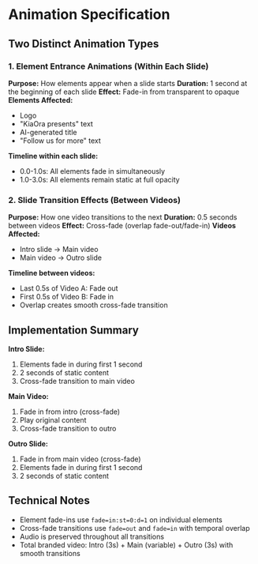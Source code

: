 # Animation Specification

## Two Distinct Animation Types

### 1. Element Entrance Animations (Within Each Slide)
**Purpose:** How elements appear when a slide starts
**Duration:** 1 second at the beginning of each slide
**Effect:** Fade-in from transparent to opaque
**Elements Affected:**
- Logo
- "KiaOra presents" text
- AI-generated title
- "Follow us for more" text

**Timeline within each slide:**
- 0.0-1.0s: All elements fade in simultaneously
- 1.0-3.0s: All elements remain static at full opacity

### 2. Slide Transition Effects (Between Videos)
**Purpose:** How one video transitions to the next
**Duration:** 0.5 seconds between videos
**Effect:** Cross-fade (overlap fade-out/fade-in)
**Videos Affected:**
- Intro slide → Main video
- Main video → Outro slide

**Timeline between videos:**
- Last 0.5s of Video A: Fade out
- First 0.5s of Video B: Fade in
- Overlap creates smooth cross-fade transition

## Implementation Summary

**Intro Slide:**
1. Elements fade in during first 1 second
2. 2 seconds of static content
3. Cross-fade transition to main video

**Main Video:**
1. Fade in from intro (cross-fade)
2. Play original content
3. Cross-fade transition to outro

**Outro Slide:**
1. Fade in from main video (cross-fade)
2. Elements fade in during first 1 second
3. 2 seconds of static content

## Technical Notes

- Element fade-ins use `fade=in:st=0:d=1` on individual elements
- Cross-fade transitions use `fade=out` and `fade=in` with temporal overlap
- Audio is preserved throughout all transitions
- Total branded video: Intro (3s) + Main (variable) + Outro (3s) with smooth transitions